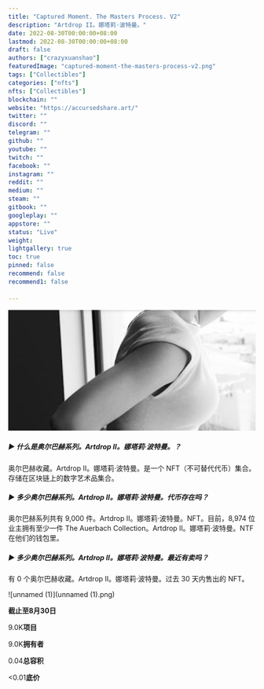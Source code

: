 ```yaml
---
title: "Captured Moment. The Masters Process. V2"
description: "Artdrop II。娜塔莉·波特曼。"
date: 2022-08-30T00:00:00+08:00
lastmod: 2022-08-30T00:00:00+08:00
draft: false
authors: ["crazyxuanshao"]
featuredImage: "captured-moment-the-masters-process-v2.png"
tags: ["Collectibles"]
categories: ["nfts"]
nfts: ["Collectibles"]
blockchain: ""
website: "https://accursedshare.art/"
twitter: ""
discord: ""
telegram: ""
github: ""
youtube: ""
twitch: ""
facebook: ""
instagram: ""
reddit: ""
medium: ""
steam: ""
gitbook: ""
googleplay: ""
appstore: ""
status: "Live"
weight: 
lightgallery: true
toc: true
pinned: false
recommend: false
recommend1: false

---
```


![dadad](dadad.png)



##### ▶ 什么是奥尔巴赫系列。Artdrop II。娜塔莉·波特曼。？

奥尔巴赫收藏。Artdrop II。娜塔莉·波特曼。是一个 NFT（不可替代代币）集合。存储在区块链上的数字艺术品集合。

##### ▶ 多少奥尔巴赫系列。Artdrop II。娜塔莉·波特曼。代币存在吗？

奥尔巴赫系列共有 9,000 件。Artdrop II。娜塔莉·波特曼。NFT。目前，8,974 位业主拥有至少一件 The Auerbach Collection。Artdrop II。娜塔莉·波特曼。NTF 在他们的钱包里。

##### ▶ 多少奥尔巴赫系列。Artdrop II。娜塔莉·波特曼。最近有卖吗？

有 0 个奥尔巴赫收藏。Artdrop II。娜塔莉·波特曼。过去 30 天内售出的 NFT。

![unnamed (1)](unnamed (1).png)

**截止至8月30日**

9.0K**项目**

9.0K**拥有者**

0.04**总容积**

<0.01**底价**